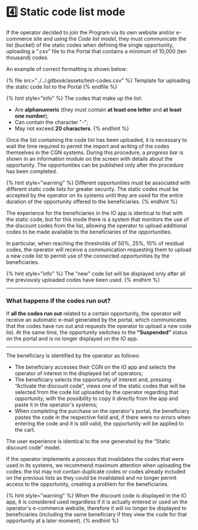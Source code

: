 # 4️⃣ Static code list mode

If the operator decided to join the Program via its own website and/or e-commerce site and using the _Code list model_, they must communicate the list (bucket) of the static codes when defining the single opportunity, uploading a ".csv” file to the Portal that contains a minimum of 10,000 (ten thousand) codes. 

An example of correct formatting is shown below: 

{% file src="../../.gitbook/assets/test-codes.csv" %}   Template for uploading the static code list to the Portal {% endfile %}

{% hint style="info" %} The codes that make up the list:

* Are **alphanumeric** (they must contain **at least one letter** and **at least one number**);
* Can contain the character "-";
* May not exceed **20 characters**. {% endhint %}

Once the list containing the code list has been uploaded, it is necessary to wait the time required to permit the import and writing of the codes themselves in the CGN systems. During this procedure, a _progress bar_ is shown in an information module on the screen with details about the opportunity. The opportunities can be published only after the procedure has been completed.

{% hint style="warning" %} Different opportunities must be associated with different static code lists for greater security. The static codes must be accepted by the operator on its systems until they are used for the entire duration of the opportunity offered to the beneficiaries. {% endhint %}

The experience for the beneficiaries in the IO app is identical to that with the static code, but for this mode there is a system that monitors the use of the discount codes from the list, allowing the operator to upload additional codes to be made available to the beneficiaries of the opportunities.

In particular, when reaching the thresholds of 50%, 25%, 10% of residual codes, the operator will receive a communication requesting them to upload a new code list to permit use of the connected opportunities by the beneficiaries.

{% hint style="info" %} The "new" code list will be displayed only after all the previously uploaded codes have been used. {% endhint %}

***

### What happens if the codes run out?  

If **all the codes run out** related to a certain opportunity, the operator will receive an automatic e-mail generated by the portal, which communicates that the codes have run out and requests the operator to upload a new code list. At the same time, the opportunity switches to the **“Suspended”** status on the portal and is no longer displayed on the IO app.

***

The beneficiary is identified by the operator as follows: 

* The beneficiary accesses their CGN on the IO app and selects the operator of interest in the displayed list of operators; 
* The beneficiary selects the opportunity of interest and, pressing “Activate the discount code”, views one of the static codes that will be selected from the code list uploaded by the operator regarding that opportunity, with the possibility to copy it directly from the app and paste it in the operator's systems; 
* When completing the purchase on the operator's portal, the beneficiary pastes the code in the respective field and, if there were no errors when entering the code and it is still valid, the opportunity will be applied to the cart.

The user experience is identical to the one generated by the “Static discount code” model.

If the operator implements a process that invalidates the codes that were used in its systems, we recommend maximum attention when uploading the codes: the list may not contain duplicate codes or codes already included on the previous lists as they could be invalidated and no longer permit access to the opportunity, creating a problem for the beneficiaries.

{% hint style="warning" %} When the discount code is displayed in the IO app, it is considered used regardless if it is actually entered or used on the operator's e-commerce website, therefore it will no longer be displayed to beneficiaries (including the same beneficiary if they view the code for that opportunity at a later moment). {% endhint %}